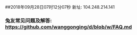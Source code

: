 ##2018年09月28日07时12分07秒 新址: 104.248.214.141
### 兔友常见问题及解答: https://github.com/wanggonging/d/blob/w/FAQ.md
